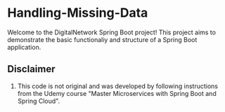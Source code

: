 # Handling-Missing-Data

Welcome to the DigitalNetwork Spring Boot project! This project aims to demonstrate the basic functionaliy and structure of a Spring Boot application.

## Disclaimer
1. This code is not original and was developed by following instructions from the Udemy course "Master Microservices with Spring Boot and Spring Cloud".
